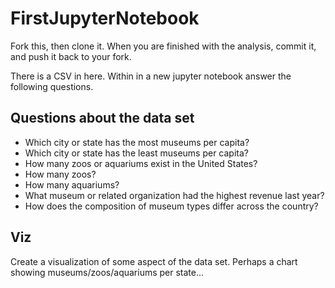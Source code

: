 # FirstJupyterNotebook

Fork this, then clone it. When you are finished with the analysis, commit it, and push it back to your fork.

There is a CSV in here. Within in a new jupyter notebook answer the following questions.

## Questions about the data set

- Which city or state has the most museums per capita? 
- Which city or state has the least museums per capita? 
- How many zoos or aquariums exist in the United States?
- How many zoos?
- How many aquariums?
- What museum or related organization had the highest revenue last year? 
- How does the composition of museum types differ across the country?

## Viz

Create a visualization of some aspect of the data set. Perhaps a chart showing museums/zoos/aquariums per state...
